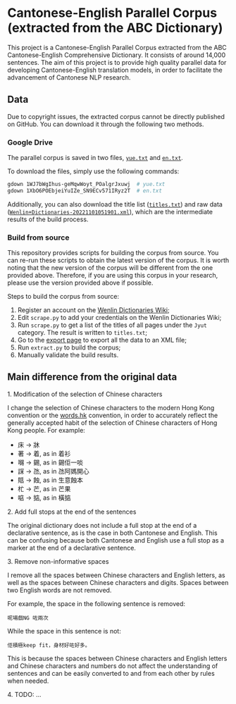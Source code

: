 # Cantonese-English Parallel Corpus (extracted from the ABC Dictionary)

This project is a Cantonese-English Parallel Corpus extracted from the ABC Cantonese-English Comprehensive Dictionary. It consists of around 14,000 sentences. The aim of this project is to provide high quality parallel data for developing Cantonese-English translation models, in order to facilitate the advancement of Cantonese NLP research.

## Data

Due to copyright issues, the extracted corpus cannot be directly published on GitHub. You can download it through the following two methods.

### Google Drive

The parallel corpus is saved in two files, [`yue.txt`](https://drive.google.com/file/d/1WJ7bWgIhus-geMqwWoyt_POalgrJxuwj/view?usp=sharing) and [`en.txt`](https://drive.google.com/file/d/1XbO6POEbjeiYuIZe_SN9ECv571IRyz2T/view?usp=sharing).

To download the files, simply use the following commands:

```sh
gdown 1WJ7bWgIhus-geMqwWoyt_POalgrJxuwj  # yue.txt
gdown 1XbO6POEbjeiYuIZe_SN9ECv571IRyz2T  # en.txt
```

Additionally, you can also download the title list ([`titles.txt`](https://drive.google.com/file/d/1jGvmg2c-p3WnJg7jUpcmbW0h8XjZoNXm/view?usp=sharing)) and raw data ([`Wenlin+Dictionaries-20221101051901.xml`](https://drive.google.com/file/d/142F7zXUBniB6qnbo3jmLWIVV_UbZbxkZ/view?usp=sharing)), which are the intermediate results of the build process.

### Build from source

This repository provides scripts for building the corpus from source. You can re-run these scripts to obtain the latest version of the corpus. It is worth noting that the new version of the corpus will be different from the one provided above. Therefore, if you are using this corpus in your research, please use the version provided above if possible.

Steps to build the corpus from source:

1. Register an account on the [Wenlin Dictionaries Wiki](https://wenlin.co/);
1. Edit `scrape.py` to add your credentials on the Wenlin Dictionaries Wiki;
1. Run `scrape.py` to get a list of the titles of all pages under the `Jyut` category. The result is written to `titles.txt`;
1. Go to the [export page](https://wenlin.co/wow/Special:Export) to export all the data to an XML file;
1. Run `extract.py` to build the corpus;
1. Manually validate the build results.

## Main difference from the original data

1\. Modification of the selection of Chinese characters

I change the selection of Chinese characters to the modern Hong Kong convention or the [words.hk](https://words.hk/) convention, in order to accurately reflect the generally accepted habit of the selection of Chinese characters of Hong Kong people. For example:

- 床 -> 牀
- 著 -> 着, as in 着衫
- 𡃶 -> 錫, as in 錫佢一啖
- 𧨾 -> 氹, as in 氹阿媽開心
- 𧵳 -> 蝕, as in 生意蝕本
- 杧 -> 芒, as in 芒果
- 𠶧 -> 掂, as in 橫掂

2\. Add full stops at the end of the sentences

The original dictionary does not include a full stop at the end of a declarative sentence, as is the case in both Cantonese and English. This can be confusing because both Cantonese and English use a full stop as a marker at the end of a declarative sentence.

3\. Remove non-informative spaces

I remove all the spaces between Chinese characters and English letters, as well as the spaces between Chinese characters and digits. Spaces between two English words are not removed.

For example, the space in the following sentence is removed:

```
呢場戲NG 咗兩次
```

While the space in this sentence is not:

```
佢積極keep fit，身材好咗好多。
```

This is because the spaces between Chinese characters and English letters and Chinese characters and numbers do not affect the understanding of sentences and can be easily converted to and from each other by rules when needed.

4\. TODO: ...
